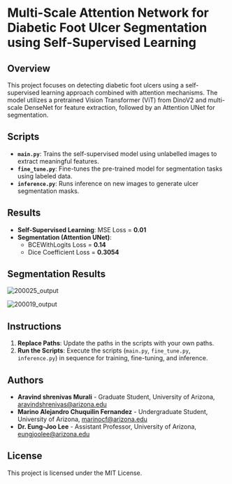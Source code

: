 # Multi-Scale Attention Network for Diabetic Foot Ulcer Segmentation using Self-Supervised Learning

## Overview

This project focuses on detecting diabetic foot ulcers using a self-supervised learning approach combined with attention mechanisms. The model utilizes a pretrained Vision Transformer (ViT) from DinoV2 and multi-scale DenseNet for feature extraction, followed by an Attention UNet for segmentation.

## Scripts

- **`main.py`**: Trains the self-supervised model using unlabelled images to extract meaningful features.
- **`fine_tune.py`**: Fine-tunes the pre-trained model for segmentation tasks using labeled data.
- **`inference.py`**: Runs inference on new images to generate ulcer segmentation masks.

## Results

- **Self-Supervised Learning**: MSE Loss = **0.01**
- **Segmentation (Attention UNet)**:
  - BCEWithLogits Loss = **0.14**
  - Dice Coefficient Loss = **0.3054**

## Segmentation Results

![200025_output](https://github.com/user-attachments/assets/49a60625-f26b-4a6b-898d-62baf2233ece)

![200019_output](https://github.com/user-attachments/assets/02f22cc5-cf19-4da0-bd1a-66d29ffabc8b)


## Instructions

1. **Replace Paths**: Update the paths in the scripts with your own paths.
2. **Run the Scripts**: Execute the scripts (`main.py`, `fine_tune.py`, `inference.py`) in sequence for training, fine-tuning, and inference.

## Authors

- **Aravind shrenivas Murali** - Graduate Student, University of Arizona, aravindshrenivas@arizona.edu
- **Marino Alejandro Chuquilin Fernandez** - Undergraduate Student, University of Arizona, marinocf@arizona.edu
- **Dr. Eung-Joo Lee** - Assistant Professor, University of Arizona, eungjoolee@arizona.edu

## License

This project is licensed under the MIT License.

